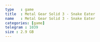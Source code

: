 ```yaml
---
type   : game
title  : Metal Gear Solid 3 - Snake Eater
name   : Metal Gear Solid 3 - Snake Eater
categories: [game]
telegram : 1039
size : 2.9 GB
---
```



